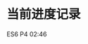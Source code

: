 <!--
 * @Author: East
 * @Date: 2021-12-28 22:02:15
 * @LastEditTime: 2021-12-28 22:02:15
 * @LastEditors: Please set LastEditors
 * @Description: 进度记录
 * @FilePath: \forGreaterGood\algorithm\progress.md
-->

# 当前进度记录

ES6 P4 02:46
